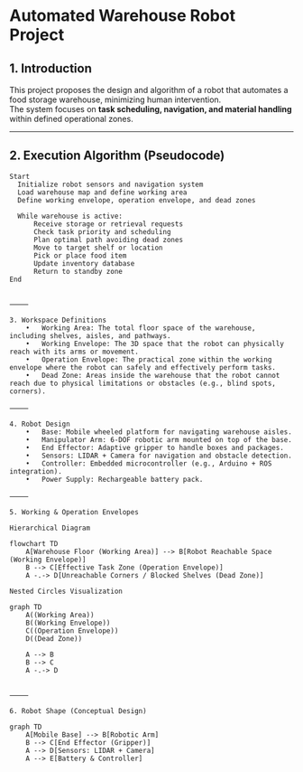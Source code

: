 
# Automated Warehouse Robot Project

## 1. Introduction
This project proposes the design and algorithm of a robot that automates a food storage warehouse, minimizing human intervention.  
The system focuses on **task scheduling, navigation, and material handling** within defined operational zones.

---

## 2. Execution Algorithm (Pseudocode)

```pseudo
Start
  Initialize robot sensors and navigation system
  Load warehouse map and define working area
  Define working envelope, operation envelope, and dead zones

  While warehouse is active:
      Receive storage or retrieval requests
      Check task priority and scheduling
      Plan optimal path avoiding dead zones
      Move to target shelf or location
      Pick or place food item
      Update inventory database
      Return to standby zone
End


⸻

3. Workspace Definitions
	•	Working Area: The total floor space of the warehouse, including shelves, aisles, and pathways.
	•	Working Envelope: The 3D space that the robot can physically reach with its arms or movement.
	•	Operation Envelope: The practical zone within the working envelope where the robot can safely and effectively perform tasks.
	•	Dead Zone: Areas inside the warehouse that the robot cannot reach due to physical limitations or obstacles (e.g., blind spots, corners).

⸻

4. Robot Design
	•	Base: Mobile wheeled platform for navigating warehouse aisles.
	•	Manipulator Arm: 6-DOF robotic arm mounted on top of the base.
	•	End Effector: Adaptive gripper to handle boxes and packages.
	•	Sensors: LIDAR + Camera for navigation and obstacle detection.
	•	Controller: Embedded microcontroller (e.g., Arduino + ROS integration).
	•	Power Supply: Rechargeable battery pack.

⸻

5. Working & Operation Envelopes

Hierarchical Diagram

flowchart TD
    A[Warehouse Floor (Working Area)] --> B[Robot Reachable Space (Working Envelope)]
    B --> C[Effective Task Zone (Operation Envelope)]
    A -.-> D[Unreachable Corners / Blocked Shelves (Dead Zone)]

Nested Circles Visualization

graph TD
    A((Working Area))
    B((Working Envelope))
    C((Operation Envelope))
    D((Dead Zone))

    A --> B
    B --> C
    A -.-> D


⸻

6. Robot Shape (Conceptual Design)

graph TD
    A[Mobile Base] --> B[Robotic Arm]
    B --> C[End Effector (Gripper)]
    A --> D[Sensors: LIDAR + Camera]
    A --> E[Battery & Controller]


